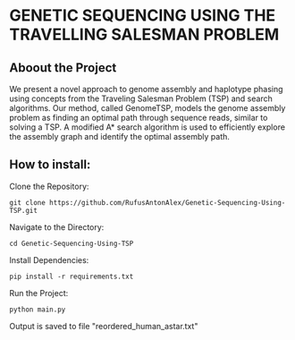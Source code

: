 # GENETIC SEQUENCING USING THE TRAVELLING SALESMAN PROBLEM

## Aboout the Project

We present a novel approach to genome assembly and haplotype phasing using concepts from the Traveling Salesman Problem (TSP) and search
algorithms. Our method, called GenomeTSP, models the genome assembly problem as finding an optimal path through sequence reads, similar
to solving a TSP. A modified A* search algorithm is used to efficiently explore the assembly
graph and identify the optimal assembly path.

## How to install:

Clone the Repository:
```
git clone https://github.com/RufusAntonAlex/Genetic-Sequencing-Using-TSP.git
```
Navigate to the Directory:
```
cd Genetic-Sequencing-Using-TSP
```
Install Dependencies:
```
pip install -r requirements.txt
```
Run the Project:
```
python main.py
```

Output is saved to file "reordered_human_astar.txt"
